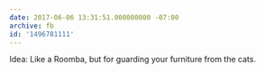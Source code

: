 ```yaml
---
date: 2017-06-06 13:31:51.000000000 -07:00
archive: fb
id: '1496781111'
---
```


Idea: Like a Roomba, but for guarding your furniture from the cats.
